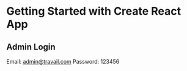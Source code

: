 # Getting Started with Create React App



## Admin Login
Email: admin@travail.com
Password: 123456

